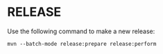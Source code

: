 RELEASE
=======

Use the following command to make a new release:
```
mvn --batch-mode release:prepare release:perform
```

